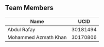 ## Team Members
|         Name           |      UCID        |
|------------------------|------------------|
| Abdul Rafay            |30181494          |
| Mohammed Azmath Khan   |30170806          |